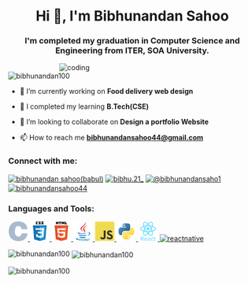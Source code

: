 
<h1 align="center">Hi 👋, I'm Bibhunandan Sahoo</h1>
<h3 align="center">I'm completed my graduation in Computer Science and Engineering from ITER, SOA University.</h3>
<img align="right" alt="coding" width="400" src="https://media0.giphy.com/media/qgQUggAC3Pfv687qPC/giphy.gif">

<p align="left"> <img src="https://komarev.com/ghpvc/?username=bibhunandan100&label=Profile%20views&color=0e75b6&style=flat" alt="bibhunandan100" /> </p>

- 🔭 I’m currently working on **Food delivery web design**

- 🌱 I completed my learning **B.Tech(CSE)**

- 👯 I’m looking to collaborate on **Design a portfolio Website**

- 📫 How to reach me **bibhunandansahoo44@gmail.com**



<h3 align="left">Connect with me:</h3>
<p align="left">
<a href="https://fb.com/bibhunandan sahoo(babul)" target="blank"><img align="center" src="https://raw.githubusercontent.com/rahuldkjain/github-profile-readme-generator/master/src/images/icons/Social/facebook.svg" alt="bibhunandan sahoo(babul)" height="30" width="40" /></a>
<a href="https://instagram.com/bibhu.21_" target="blank"><img align="center" src="https://raw.githubusercontent.com/rahuldkjain/github-profile-readme-generator/master/src/images/icons/Social/instagram.svg" alt="bibhu.21_" height="30" width="40" /></a>
<a href="https://www.hackerrank.com/@bibhunandansaho1" target="blank"><img align="center" src="https://raw.githubusercontent.com/rahuldkjain/github-profile-readme-generator/master/src/images/icons/Social/hackerrank.svg" alt="@bibhunandansaho1" height="30" width="40" /></a>
<a href="https://auth.geeksforgeeks.org/user/bibhunandansahoo44" target="blank"><img align="center" src="https://raw.githubusercontent.com/rahuldkjain/github-profile-readme-generator/master/src/images/icons/Social/geeks-for-geeks.svg" alt="bibhunandansahoo44" height="30" width="40" /></a>
</p>

<h3 align="left">Languages and Tools:</h3>
<p align="left"> 
  <a href="https://www.cprogramming.com/" target="_blank" rel="noreferrer"> 
    <img src="https://raw.githubusercontent.com/devicons/devicon/master/icons/c/c-original.svg" alt="c" width="40" height="40"/> 
  </a> 
  <a href="https://www.w3schools.com/css/" target="_blank" rel="noreferrer"> 
    <img src="https://raw.githubusercontent.com/devicons/devicon/master/icons/css3/css3-original-wordmark.svg" alt="css3" width="40" height="40"/> 
  </a> 
  <a href="https://www.w3.org/html/" target="_blank" rel="noreferrer"> 
    <img src="https://raw.githubusercontent.com/devicons/devicon/master/icons/html5/html5-original-wordmark.svg" alt="html5" width="40" height="40"/> 
  </a> 
  <a href="https://www.java.com" target="_blank" rel="noreferrer"> 
    <img src="https://raw.githubusercontent.com/devicons/devicon/master/icons/java/java-original.svg" alt="java" width="40" height="40"/> 
  </a> 
  <a href="https://developer.mozilla.org/en-US/docs/Web/JavaScript" target="_blank" rel="noreferrer"> 
    <img src="https://raw.githubusercontent.com/devicons/devicon/master/icons/javascript/javascript-original.svg" alt="javascript" width="40" height="40"/> 
  </a> 
  <a href="https://www.python.org" target="_blank" rel="noreferrer"> 
    <img src="https://raw.githubusercontent.com/devicons/devicon/master/icons/python/python-original.svg" alt="python" width="40" height="40"/> 
  </a> 
  <a href="https://reactjs.org/" target="_blank" rel="noreferrer"> 
    <img src="https://raw.githubusercontent.com/devicons/devicon/master/icons/react/react-original-wordmark.svg" alt="react" width="40" height="40"/> 
  </a> 
  <a href="https://reactnative.dev/" target="_blank" rel="noreferrer"> 
    <img src="https://reactnative.dev/img/header_logo.svg" alt="reactnative" width="40" height="40"/> 
  </a> 
</p>


<p><img align="left" src="https://github-readme-stats.vercel.app/api/top-langs?username=bibhunandan100&show_icons=true&locale=en&layout=compact" alt="bibhunandan100" /></p>

<p>&nbsp;<img align="center" src="https://github-readme-stats.vercel.app/api?username=bibhunandan100&show_icons=true&locale=en" alt="bibhunandan100" /></p>

<p><img align="center" src="https://github-readme-streak-stats.herokuapp.com/?user=bibhunandan100&" alt="bibhunandan100" /></p>
